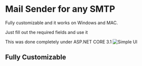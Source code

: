 # Mail Sender for any SMTP

Fully customizable and it works on Windows and MAC.

Just fill out the required fields and use it 


This was done completely under ASP.NET CORE 3.1
![Simple UI](img/UI.png)

## Fully Customizable 



